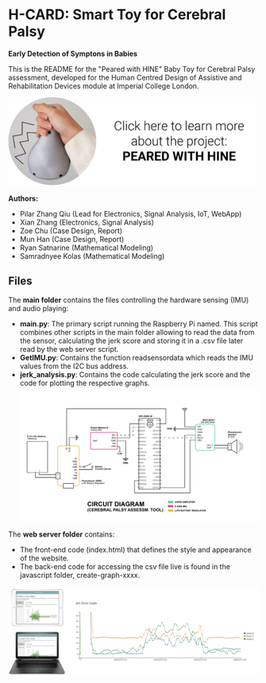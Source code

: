 # H-CARD: Smart Toy for Cerebral Palsy
**Early Detection of Symptons in Babies**

This is the README for the "Peared with HINE" Baby Toy for Cerebral Palsy assessment, developed for the Human Centred Design of Assistive and Rehabilitation Devices module at Imperial College London.

[<img src="https://github.com/pili-zhangqiu/HCARD/blob/master/img/website_link.jpg" width="500">](https://www.pilarzhangqiu.com/smart-toy-cerebral-palsy)

**Authors:**
- Pilar Zhang Qiu (Lead for Electronics, Signal Analysis, IoT, WebApp)
- Xian Zhang (Electronics, Signal Analysis)
- Zoe Chu (Case Design, Report)
- Mun Han (Case Design, Report)
- Ryan Satnarine (Mathematical Modeling)
- Samradnyee Kolas (Mathematical Modeling)


## Files
The **main folder** contains the files controlling the hardware sensing (IMU) and audio playing:
- **main.py**: The primary script running the Raspberry Pi named. This script combines other scripts in the main folder allowing to read the data from the sensor, calculating the jerk score and storing it in a .csv file later read by the web server script.
- **GetIMU.py**: Contains the function readsensordata which reads the IMU values from the I2C bus address.
- **jerk_analysis.py**: Contains the code calculating the jerk score and the code for plotting the respective graphs.
![circuit_diagram](https://github.com/pili-zhangqiu/HCARD/blob/master/img/CIRCUIT.png)

The **web server folder** contains:
- The front-end code (index.html) that defines the style and appearance of the website.
- The back-end code for accessing the csv file live is found in the javascript folder, create-graph-xxxx.

![GUI_banner](https://github.com/pili-zhangqiu/HCARD/blob/master/img/GUI_banner.jpg)

